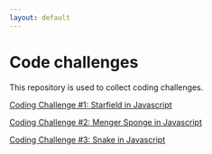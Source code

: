 ```yaml
---
layout: default
---
```


# Code challenges

This repository is used to collect coding challenges.

[Coding Challenge #1: Starfield in Javascript](https://bjorvack.github.io/code-challenges/challenges/cc-001-starfield/)

[Coding Challenge #2: Menger Sponge in Javascript](https://bjorvack.github.io/code-challenges/challenges/cc-002-menger-sponge/)

[Coding Challenge #3: Snake in Javascript](https://bjorvack.github.io/code-challenges/challenges/cc-003-snake/)
